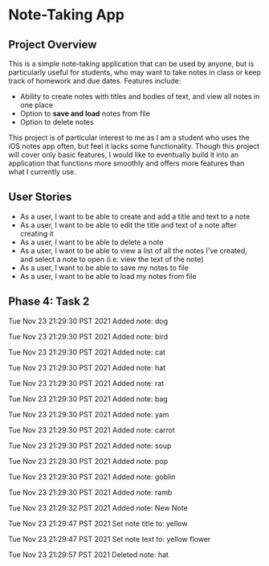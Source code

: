 # Note-Taking App

## Project Overview

This is a simple note-taking application that can be used by anyone, but is particularly useful for students, who 
may want to take notes in class or keep track of homework and due dates. Features include:
- Ability to create notes with titles and bodies of text, and view all notes in one place
- Option to **save and load** notes from file
- Option to delete notes

This project is of particular interest to me as I am a student who uses the iOS notes app often, but feel it
lacks some functionality. Though this project will cover only basic features, I would like to eventually 
build it into an application that functions more smoothly and offers more features than what I currently use.

## User Stories

- As a user, I want to be able to create and add a title and text to a note
- As a user, I want to be able to edit the title and text of a note after creating it
- As a user, I want to be able to delete a note
- As a user, I want to be able to view a list of all the notes I've created, and
 select a note to open (i.e. view the text of the note)
- As a user, I want to be able to save my notes to file 
- As a user, I want to be able to load my notes from file 

## Phase 4: Task 2
Tue Nov 23 21:29:30 PST 2021
Added note: dog

Tue Nov 23 21:29:30 PST 2021
Added note: bird

Tue Nov 23 21:29:30 PST 2021
Added note: cat

Tue Nov 23 21:29:30 PST 2021
Added note: hat

Tue Nov 23 21:29:30 PST 2021
Added note: rat

Tue Nov 23 21:29:30 PST 2021
Added note: bag

Tue Nov 23 21:29:30 PST 2021
Added note: yam

Tue Nov 23 21:29:30 PST 2021
Added note: carrot

Tue Nov 23 21:29:30 PST 2021
Added note: soup

Tue Nov 23 21:29:30 PST 2021
Added note: pop

Tue Nov 23 21:29:30 PST 2021
Added note: goblin

Tue Nov 23 21:29:30 PST 2021
Added note: ramb

Tue Nov 23 21:29:32 PST 2021
Added note: New Note

Tue Nov 23 21:29:47 PST 2021
Set note title to: yellow

Tue Nov 23 21:29:47 PST 2021
Set note text to: yellow flower

Tue Nov 23 21:29:57 PST 2021
Deleted note: hat